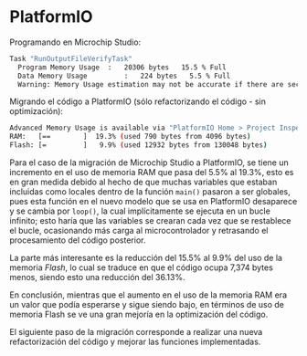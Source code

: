 # PlatformIO

Programando en Microchip Studio:

```bash
Task "RunOutputFileVerifyTask"
  Program Memory Usage 	:	20306 bytes   15.5 % Full
  Data Memory Usage 		:	224 bytes   5.5 % Full
  Warning: Memory Usage estimation may not be accurate if there are sections other than .text sections in ELF file
```

Migrando el código a PlatformIO (sólo refactorizando el código - sin optimización):

```bash
Advanced Memory Usage is available via "PlatformIO Home > Project Inspect"
RAM:   [==        ]  19.3% (used 790 bytes from 4096 bytes)
Flash: [=         ]   9.9% (used 12932 bytes from 130048 bytes)
```

Para el caso de la migración de Microchip Studio a PlatformIO, se tiene un incremento en el uso de memoria RAM que pasa del $5.5 \%$ al $19.3 \%$, esto es en gran medida debido al hecho de que muchas variables que estaban incluidas como locales dentro de la función `main()` pasaron a ser globales, pues esta función en el nuevo modelo que se usa en PlatformIO desaparece y se cambia por `loop()`, la cual implícitamente se ejecuta en un bucle infinito; esto haría que las variables se crearan cada vez que se restablece el bucle, ocasionando más carga al microcontrolador y retrasando el procesamiento del código posterior.

La parte más interesante es la reducción del $15.5 \%$ al $9.9 \%$ del uso de la memoria _Flash_, lo cual se traduce en que el código ocupa 7,374 bytes menos, siendo esto una reducción del $36.13 \%$.

En conclusión, mientras que el aumento en el uso de la memoria RAM era un valor que podía esperarse y sigue siendo bajo, en términos de uso de memoria Flash se ve una gran mejoría en la optimización del código.

El siguiente paso de la migración corresponde a realizar una nueva refactorización del código y mejorar las funciones implementadas.

